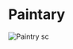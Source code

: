 # Paintary
 
![Paintry sc](https://user-images.githubusercontent.com/93885987/196852328-30909876-6f52-4eb2-b938-5dd7f041a243.JPG)
